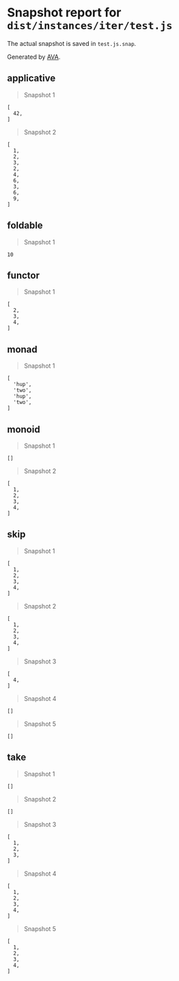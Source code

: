 # Snapshot report for `dist/instances/iter/test.js`

The actual snapshot is saved in `test.js.snap`.

Generated by [AVA](https://ava.li).

## applicative

> Snapshot 1

    [
      42,
    ]

> Snapshot 2

    [
      1,
      2,
      3,
      2,
      4,
      6,
      3,
      6,
      9,
    ]

## foldable

> Snapshot 1

    10

## functor

> Snapshot 1

    [
      2,
      3,
      4,
    ]

## monad

> Snapshot 1

    [
      'hup',
      'two',
      'hup',
      'two',
    ]

## monoid

> Snapshot 1

    []

> Snapshot 2

    [
      1,
      2,
      3,
      4,
    ]

## skip

> Snapshot 1

    [
      1,
      2,
      3,
      4,
    ]

> Snapshot 2

    [
      1,
      2,
      3,
      4,
    ]

> Snapshot 3

    [
      4,
    ]

> Snapshot 4

    []

> Snapshot 5

    []

## take

> Snapshot 1

    []

> Snapshot 2

    []

> Snapshot 3

    [
      1,
      2,
      3,
    ]

> Snapshot 4

    [
      1,
      2,
      3,
      4,
    ]

> Snapshot 5

    [
      1,
      2,
      3,
      4,
    ]
